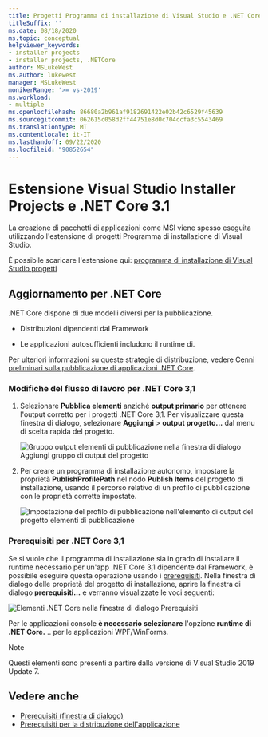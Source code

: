 ```yaml
---
title: Progetti Programma di installazione di Visual Studio e .NET Core 3,1
titleSuffix: ''
ms.date: 08/18/2020
ms.topic: conceptual
helpviewer_keywords:
- installer projects
- installer projects, .NETCore
author: MSLukeWest
ms.author: lukewest
manager: MSLukeWest
monikerRange: '>= vs-2019'
ms.workload:
- multiple
ms.openlocfilehash: 86680a2b961af9182691422e02b42c6529f45639
ms.sourcegitcommit: 062615c058d2ff44751e8d0c704ccfa3c5543469
ms.translationtype: MT
ms.contentlocale: it-IT
ms.lasthandoff: 09/22/2020
ms.locfileid: "90852654"
---
```

# <a name="visual-studio-installer-projects-extension-and-net-core-31"></a>Estensione Visual Studio Installer Projects e .NET Core 3.1

La creazione di pacchetti di applicazioni come MSI viene spesso eseguita utilizzando l'estensione di progetti Programma di installazione di Visual Studio.

È possibile scaricare l'estensione qui: [programma di installazione di Visual Studio progetti](https://marketplace.visualstudio.com/items?itemName=VisualStudioClient.MicrosoftVisualStudio2017InstallerProjects)

## <a name="update-for-net-core"></a>Aggiornamento per .NET Core
.NET Core dispone di due modelli diversi per la pubblicazione.

- Distribuzioni dipendenti dal Framework

- Le applicazioni autosufficienti includono il runtime di.

Per ulteriori informazioni su queste strategie di distribuzione, vedere [Cenni preliminari sulla pubblicazione di applicazioni .NET Core](/dotnet/core/deploying/).

### <a name="workflow-changes-for-net-core-31"></a>Modifiche del flusso di lavoro per .NET Core 3,1

1. Selezionare **Pubblica elementi** anziché **output primario** per ottenere l'output corretto per i progetti .NET Core 3,1.  Per visualizzare questa finestra di dialogo, selezionare **Aggiungi**  >  **output progetto...** dal menu di scelta rapida del progetto.

    ![Gruppo output elementi di pubblicazione nella finestra di dialogo Aggiungi gruppo di output del progetto](../deployment/media/installer-projects-net-core-publish-items-output.png "Seleziona elementi di pubblicazione")

2. Per creare un programma di installazione autonomo, impostare la proprietà **PublishProfilePath** nel nodo **Publish Items** del progetto di installazione, usando il percorso relativo di un profilo di pubblicazione con le proprietà corrette impostate.

    ![Impostazione del profilo di pubblicazione nell'elemento di output del progetto elementi di pubblicazione](../deployment/media/installer-projects-net-core-publish-profile.png "Imposta profilo di pubblicazione")

### <a name="prerequisites-for-net-core-31"></a>Prerequisiti per .NET Core 3,1

Se si vuole che il programma di installazione sia in grado di installare il runtime necessario per un'app .NET Core 3,1 dipendente dal Framework, è possibile eseguire questa operazione usando i [prerequisiti](../deployment/application-deployment-prerequisites.md).  Nella finestra di dialogo delle proprietà del progetto di installazione, aprire la finestra di dialogo **prerequisiti...** e verranno visualizzate le voci seguenti:

![Elementi .NET Core nella finestra di dialogo Prerequisiti](../deployment/media/installer-projects-net-core-prerequisites.png "Prerequisiti di .NET Core")

Per le applicazioni console **è necessario selezionare** l'opzione **runtime di .NET Core.** .. per le applicazioni WPF/WinForms.

>[!NOTE]
>Questi elementi sono presenti a partire dalla versione di Visual Studio 2019 Update 7.

## <a name="see-also"></a>Vedere anche

- [Prerequisiti (finestra di dialogo)](../ide/reference/prerequisites-dialog-box.md)
- [Prerequisiti per la distribuzione dell'applicazione](../deployment/application-deployment-prerequisites.md)